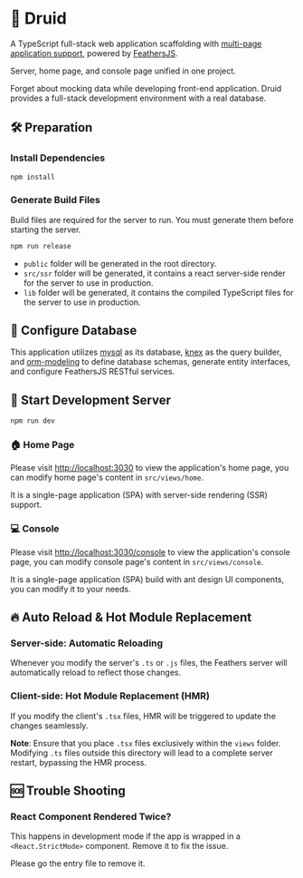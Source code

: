 # 🌳 Druid

A TypeScript full-stack web application scaffolding with [multi-page application support](https://vitejs.dev/guide/build.html#multi-page-app), powered by [FeathersJS](https://feathersjs.com/).

Server, home page, and console page unified in one project. 

Forget about mocking data while developing front-end application. Druid provides a full-stack development environment with a real database. 

## 🛠️ Preparation

### Install Dependencies

```bash
npm install
```

### Generate Build Files

Build files are required for the server to run. You must generate them before starting the server.

```bash
npm run release
```

- `public` folder will be generated in the root directory.
- `src/ssr` folder will be generated, it contains a react server-side render for the server to use in production.
- `lib` folder will be generated, it contains the compiled TypeScript files for the server to use in production.

## 💾 Configure Database

This application utilizes [mysql](https://www.mysql.com/) as its database, [knex](https://knexjs.org/) as the query builder, and [orm-modeling](https://github.com/ShinChven/orm-modeling) to define database schemas, generate entity interfaces, and configure FeathersJS RESTful services.

## 🚀 Start Development Server

```bash
npm run dev
```

### 🏠 Home Page

Please visit [http://localhost:3030](http://localhost:3030) to view the application's home page, you can modify home page's content in `src/views/home`.

It is a single-page application (SPA) with server-side rendering (SSR) support.

### 💻 Console

Please visit [http://localhost:3030/console](http://localhost:3030/console) to view the application's console page, you can modify console page's content in `src/views/console`.

It is a single-page application (SPA) build with ant design UI components, you can modify it to your needs.

## 🔥 Auto Reload & Hot Module Replacement

### Server-side: Automatic Reloading

Whenever you modify the server's `.ts` or `.js` files, the Feathers server will automatically reload to reflect those changes.

### Client-side: Hot Module Replacement (HMR)

If you modify the client's `.tsx` files, HMR will be triggered to update the changes seamlessly.

**Note**: Ensure that you place `.tsx` files exclusively within the `views` folder. Modifying `.ts` files outside this directory will lead to a complete server restart, bypassing the HMR process.

## 🆘 Trouble Shooting

### React Component Rendered Twice?

This happens in development mode if the app is wrapped in a `<React.StrictMode>` component. Remove it to fix the issue.

Please go the entry file to remove it.
